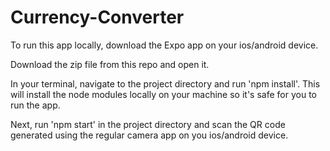 # Currency-Converter
To run this app locally, download the Expo app on your ios/android device.

Download the zip file from this repo and open it.

In your terminal, navigate to the project directory and run 'npm install'. This will install the node modules locally on your machine so it's safe for you to run the app.

Next, run 'npm start' in the project directory and scan the QR code generated using the regular camera app on you ios/android device. 
